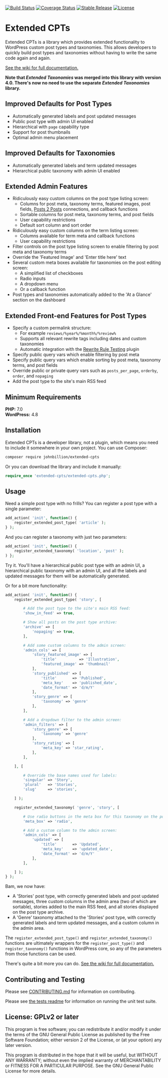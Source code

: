 [![Build Status](https://travis-ci.org/johnbillion/extended-cpts.svg?branch=master)](https://travis-ci.org/johnbillion/extended-cpts)
[![Coverage Status](https://codecov.io/gh/johnbillion/extended-cpts/branch/master/graph/badge.svg)](https://codecov.io/gh/johnbillion/extended-cpts)
[![Stable Release](https://img.shields.io/packagist/v/johnbillion/extended-cpts.svg)](https://packagist.org/packages/johnbillion/extended-cpts)
[![License](https://img.shields.io/badge/license-GPL_v2%2B-blue.svg)](https://github.com/johnbillion/extended-cpts/blob/master/LICENSE)

# Extended CPTs #

Extended CPTs is a library which provides extended functionality to WordPress custom post types and taxonomies. This allows developers to quickly build post types and taxonomies without having to write the same code again and again.

[See the wiki for full documentation.](https://github.com/johnbillion/extended-cpts/wiki)

**Note that *Extended Taxonomies* was merged into this library with version 4.0. There's now no need to use the separate *Extended Taxonomies* library.**

## Improved Defaults for Post Types ##

 * Automatically generated labels and post updated messages
 * Public post type with admin UI enabled
 * Hierarchical with `page` capability type
 * Support for post thumbnails
 * Optimal admin menu placement

## Improved Defaults for Taxonomies ##

 * Automatically generated labels and term updated messages
 * Hierarchical public taxonomy with admin UI enabled

## Extended Admin Features ##

 * Ridiculously easy custom columns on the post type listing screen:
   * Columns for post meta, taxonomy terms, featured images, post fields, [Posts 2 Posts](https://wordpress.org/plugins/posts-to-posts/) connections, and callback functions
   * Sortable columns for post meta, taxonomy terms, and post fields
   * User capability restrictions
   * Default sort column and sort order
 * Ridiculously easy custom columns on the term listing screen:
   * Columns available for term meta and callback functions
   * User capability restrictions
 * Filter controls on the post type listing screen to enable filtering by post meta and taxonomy terms
 * Override the 'Featured Image' and 'Enter title here' text
 * Several custom meta boxes available for taxonomies on the post editing screen:
   * A simplified list of checkboxes
   * Radio inputs
   * A dropdown menu
   * Or a callback function
 * Post types and taxonomies automatically added to the 'At a Glance' section on the dashboard

## Extended Front-end Features for Post Types ##

 * Specify a custom permalink structure:
   * For example `reviews/%year%/%month%/%review%`
   * Supports all relevant rewrite tags including dates and custom taxonomies
   * Automatic integration with the [Rewrite Rule Testing](https://wordpress.org/plugins/rewrite-testing/) plugin
 * Specify public query vars which enable filtering by post meta
 * Specify public query vars which enable sorting by post meta, taxonomy terms, and post fields
 * Override public or private query vars such as `posts_per_page`, `orderby`, `order`, and `nopaging`
 * Add the post type to the site's main RSS feed

## Minimum Requirements ##

**PHP:** 7.0  
**WordPress:** 4.8  

## Installation ##

Extended CPTs is a developer library, not a plugin, which means you need to include it somewhere in your own project.
You can use Composer:

```bash
composer require johnbillion/extended-cpts
```

Or you can download the library and include it manually:

```php
require_once 'extended-cpts/extended-cpts.php';
```

## Usage ##

Need a simple post type with no frills? You can register a post type with a single parameter:

```php
add_action( 'init', function() {
	register_extended_post_type( 'article' );
} );
```

And you can register a taxonomy with just two parameters:

```php
add_action( 'init', function() {
	register_extended_taxonomy( 'location', 'post' );
) };
```

Try it. You'll have a hierarchical public post type with an admin UI, a hierarchical public taxonomy with an admin UI, and all the labels and updated messages for them will be automatically generated.

Or for a bit more functionality:

```php
add_action( 'init', function() {
	register_extended_post_type( 'story', [

		# Add the post type to the site's main RSS feed:
		'show_in_feed' => true,

		# Show all posts on the post type archive:
		'archive' => [
			'nopaging' => true,
		],

		# Add some custom columns to the admin screen:
		'admin_cols' => [
			'story_featured_image' => [
				'title'          => 'Illustration',
				'featured_image' => 'thumbnail'
			],
			'story_published' => [
				'title'       => 'Published',
				'meta_key'    => 'published_date',
				'date_format' => 'd/m/Y'
			],
			'story_genre' => [
				'taxonomy' => 'genre'
			],
		],

		# Add a dropdown filter to the admin screen:
		'admin_filters' => [
			'story_genre' => [
				'taxonomy' => 'genre'
			],
			'story_rating' => [
				'meta_key' => 'star_rating',
			],
		],

	], [

		# Override the base names used for labels:
		'singular' => 'Story',
		'plural'   => 'Stories',
		'slug'     => 'stories',

	] );

	register_extended_taxonomy( 'genre', 'story', [

		# Use radio buttons in the meta box for this taxonomy on the post editing screen:
		'meta_box' => 'radio',

		# Add a custom column to the admin screen:
		'admin_cols' => [
			'updated' => [
				'title'       => 'Updated',
				'meta_key'    => 'updated_date',
				'date_format' => 'd/m/Y'
			],
		],

	] );
} );
```

Bam, we now have:

* A 'Stories' post type, with correctly generated labels and post updated messages, three custom columns in the admin area (two of which are sortable), stories added to the main RSS feed, and all stories displayed on the post type archive.
* A 'Genre' taxonomy attached to the 'Stories' post type, with correctly generated labels and term updated messages, and a custom column in the admin area.

The `register_extended_post_type()` and  `register_extended_taxonomy()` functions are ultimately wrappers for the `register_post_type()` and `register_taxonomy()` functions in WordPress core, so any of the parameters from those functions can be used.

There's quite a bit more you can do. [See the wiki for full documentation.](https://github.com/johnbillion/extended-cpts/wiki)

## Contributing and Testing ##

Please see [CONTRIBUTING.md](CONTRIBUTING.md) for information on contributing.

Please see [the tests readme](tests/README.md) for information on running the unit test suite.

## License: GPLv2 or later ##

This program is free software; you can redistribute it and/or modify
it under the terms of the GNU General Public License as published by
the Free Software Foundation; either version 2 of the License, or
(at your option) any later version.

This program is distributed in the hope that it will be useful,
but WITHOUT ANY WARRANTY; without even the implied warranty of
MERCHANTABILITY or FITNESS FOR A PARTICULAR PURPOSE.  See the
GNU General Public License for more details.
